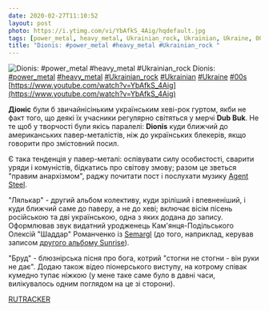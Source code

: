 ```yaml
---
date: 2020-02-27T11:10:52
layout: post
photo: https://i.ytimg.com/vi/YbAfkS_4Aig/hqdefault.jpg
tags: [power_metal, heavy_metal, Ukrainian_rock, Ukrainian, Ukraine, 00s]
title: "Dionis: #power_metal #heavy_metal #Ukrainian_rock "
---
```

![Dionis: #power_metal #heavy_metal #Ukrainian_rock ](https://i.ytimg.com/vi/YbAfkS_4Aig/hqdefault.jpg)
Dionis: [#power_metal](/tags/#power_metal) [#heavy_metal](/tags/#heavy_metal) [#Ukrainian_rock](/tags/#Ukrainian_rock) [#Ukrainian](/tags/#Ukrainian) [#Ukraine](/tags/#Ukraine) [#00s](/tags/#00s) [https://www.youtube.com/watch?v=YbAfkS_4Aig](https://www.youtube.com/watch?v=YbAfkS_4Aig)

**Діоніс** були б звичайнісіньким українським хеві-рок гуртом, якби не факт того, що деякі їх учасники регулярно світяться у мерчі **Dub Buk**. Не те щоб у творчості були якісь паралелі: **Dionis** куди ближчий до американських павер-металістів, ніж до українських блекерів, якщо говорити про змістовний посил.

Є така тенденція у павер-металі: оспівувати силу особистості, сварити уряди і комуністів, бідкатись про світову змову; разом це зветься &quot;правим анархізмом&quot;, раджу почитати пост і послухати музику [Agent Steel](/2019-10-29-agent-steel--speed-metal-thrash-metal-usa-california).

&quot;Лялькар&quot; - другий альбом колективу, куди зріліший і впевненіший, і куди ближчий саме до паверу, а не до хеві; включає вісім пісень російською та дві українською, одна з яких додана до запису. Оформлював звук видатний уродженець Кам&#39;янця-Подільського Олексій &quot;Шаддар&quot; Романченко із [Semargl](/2019-12-23-semargl--black-metal-symphonic-black-metal-ukraine) (до того, наприклад, керував записом [другого альбому Sunrise](/2020-02-17-sunrise--power-metal-ukraine-00s)).

&quot;Бруд&quot; - блюзнірська пісня про бога, котрий &quot;стогни не стогни - він руки не дає&quot;. Додаю також відео піонерського виступу, на котрому співак кумедно тупає ніжкою (у мене таке саме було в давні часи, вилікувалось одним поглядом на це зі сторони).

[RUTRACKER](https://rutracker.org/forum/viewtopic.php?t=4721674)